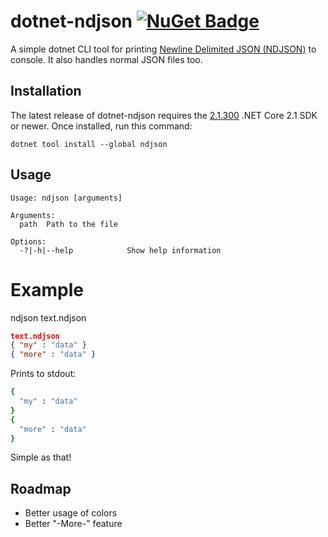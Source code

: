 # dotnet-ndjson [![NuGet Badge](https://buildstats.info/nuget/ndjson)](https://www.nuget.org/packages/ndjson/)

A simple dotnet CLI tool for printing [Newline Delimited JSON (NDJSON)](http://ndjson.org/) to console. It also handles normal JSON files too.

## Installation

The latest release of dotnet-ndjson requires the [2.1.300](https://www.microsoft.com/net/download/dotnet-core/sdk-2.1.300) .NET Core 2.1 SDK or newer.
Once installed, run this command:

```
dotnet tool install --global ndjson
```

## Usage

```
Usage: ndjson [arguments]

Arguments:
  path  Path to the file

Options:
  -?|-h|--help            Show help information
```

# Example

ndjson text.ndjson
```json
text.ndjson
{ "my" : "data" }
{ "more" : "data" }
```

Prints to stdout:

```bash
{
  "my" : "data"
}
{
  "more" : "data"
}
```

Simple as that!

## Roadmap

- Better usage of colors
- Better "-More-" feature
